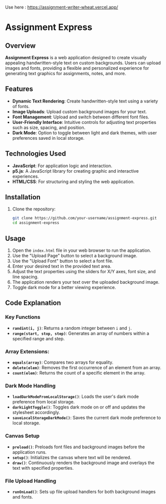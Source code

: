 Use here : https://assignment-writer-wheat.vercel.app/

# Assignment Express

## Overview
**Assignment Express** is a web application designed to create visually appealing handwritten-style text on custom backgrounds. Users can upload images and fonts, providing a flexible and personalized experience for generating text graphics for assignments, notes, and more.

## Features
- **Dynamic Text Rendering**: Create handwritten-style text using a variety of fonts.
- **Image Uploads**: Upload custom background images for your text.
- **Font Management**: Upload and switch between different font files.
- **User-Friendly Interface**: Intuitive controls for adjusting text properties such as size, spacing, and position.
- **Dark Mode**: Option to toggle between light and dark themes, with user preferences saved in local storage.

## Technologies Used
- **JavaScript**: For application logic and interaction.
- **p5.js**: A JavaScript library for creating graphic and interactive experiences.
- **HTML/CSS**: For structuring and styling the web application.

## Installation
1. Clone the repository:
   ```bash
   git clone https://github.com/your-username/assignment-express.git
   cd assignment-express
## Usage
1. Open the `index.html` file in your web browser to run the application.
2. Use the "Upload Page" button to select a background image.
3. Use the "Upload Font" button to select a font file.
4. Enter your desired text in the provided text area.
5. Adjust the text properties using the sliders for X/Y axes, font size, and line spacing.
6. The application renders your text over the uploaded background image.
7. Toggle dark mode for a better viewing experience.

## Code Explanation

### Key Functions
- **`randint(i, j)`**: Returns a random integer between `i` and `j`.
- **`range(start, stop, step)`**: Generates an array of numbers within a specified range and step.

### Array Extensions:
- **`equals(array)`**: Compares two arrays for equality.
- **`delete(elem)`**: Removes the first occurrence of an element from an array.
- **`count(elem)`**: Returns the count of a specific element in the array.

### Dark Mode Handling
- **`loadDarkModeFromLocalStorage()`**: Loads the user's dark mode preference from local storage.
- **`darkLightToggle()`**: Toggles dark mode on or off and updates the stylesheet accordingly.
- **`saveLocalStorageDarkMode()`**: Saves the current dark mode preference to local storage.

### Canvas Setup
- **`preload()`**: Preloads font files and background images before the application runs.
- **`setup()`**: Initializes the canvas where text will be rendered.
- **`draw()`**: Continuously renders the background image and overlays the text with specified properties.

### File Upload Handling
- **`runOnLoad()`**: Sets up file upload handlers for both background images and fonts.
